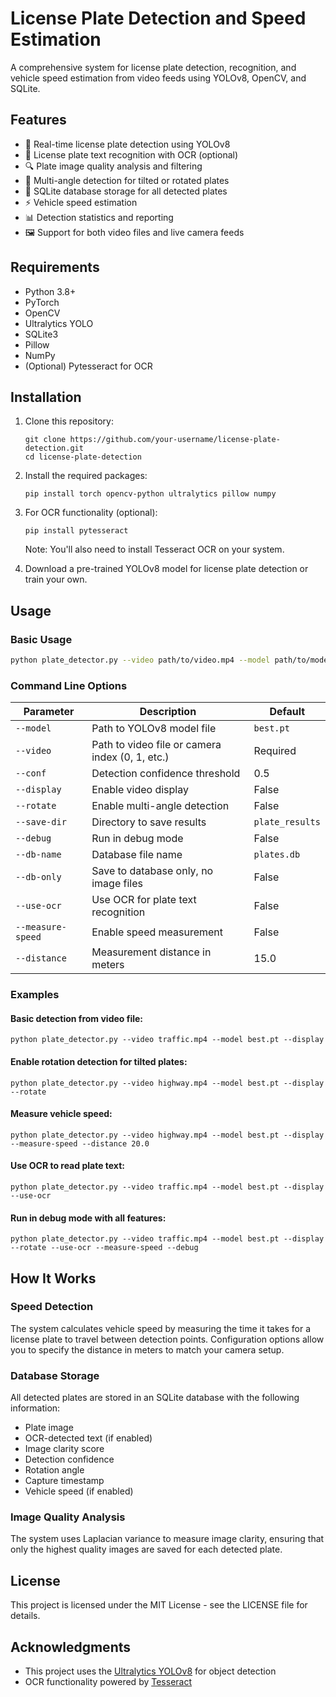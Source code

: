 # License Plate Detection and Speed Estimation

A comprehensive system for license plate detection, recognition, and vehicle speed estimation from video feeds using YOLOv8, OpenCV, and SQLite.

## Features

- 🚗 Real-time license plate detection using YOLOv8
- 📝 License plate text recognition with OCR (optional)
- 🔍 Plate image quality analysis and filtering
- 🔄 Multi-angle detection for tilted or rotated plates
- 💾 SQLite database storage for all detected plates
- ⚡ Vehicle speed estimation
- 📊 Detection statistics and reporting
- 🖼️ Support for both video files and live camera feeds

## Requirements

- Python 3.8+
- PyTorch
- OpenCV
- Ultralytics YOLO
- SQLite3
- Pillow
- NumPy
- (Optional) Pytesseract for OCR

## Installation

1. Clone this repository:
   ```
   git clone https://github.com/your-username/license-plate-detection.git
   cd license-plate-detection
   ```

2. Install the required packages:
   ```
   pip install torch opencv-python ultralytics pillow numpy
   ```

3. For OCR functionality (optional):
   ```
   pip install pytesseract
   ```
   Note: You'll also need to install Tesseract OCR on your system.

4. Download a pre-trained YOLOv8 model for license plate detection or train your own.

## Usage

### Basic Usage

```bash
python plate_detector.py --video path/to/video.mp4 --model path/to/model.pt --display
```

### Command Line Options

| Parameter | Description | Default |
|-----------|-------------|---------|
| `--model` | Path to YOLOv8 model file | `best.pt` |
| `--video` | Path to video file or camera index (0, 1, etc.) | Required |
| `--conf` | Detection confidence threshold | 0.5 |
| `--display` | Enable video display | False |
| `--rotate` | Enable multi-angle detection | False |
| `--save-dir` | Directory to save results | `plate_results` |
| `--debug` | Run in debug mode | False |
| `--db-name` | Database file name | `plates.db` |
| `--db-only` | Save to database only, no image files | False |
| `--use-ocr` | Use OCR for plate text recognition | False |
| `--measure-speed` | Enable speed measurement | False |
| `--distance` | Measurement distance in meters | 15.0 |

### Examples

#### Basic detection from video file:
```
python plate_detector.py --video traffic.mp4 --model best.pt --display
```

#### Enable rotation detection for tilted plates:
```
python plate_detector.py --video highway.mp4 --model best.pt --display --rotate
```

#### Measure vehicle speed:
```
python plate_detector.py --video highway.mp4 --model best.pt --display --measure-speed --distance 20.0
```

#### Use OCR to read plate text:
```
python plate_detector.py --video traffic.mp4 --model best.pt --display --use-ocr
```

#### Run in debug mode with all features:
```
python plate_detector.py --video traffic.mp4 --model best.pt --display --rotate --use-ocr --measure-speed --debug
```

## How It Works

### Speed Detection

The system calculates vehicle speed by measuring the time it takes for a license plate to travel between detection points. Configuration options allow you to specify the distance in meters to match your camera setup.

### Database Storage

All detected plates are stored in an SQLite database with the following information:
- Plate image
- OCR-detected text (if enabled)
- Image clarity score
- Detection confidence
- Rotation angle
- Capture timestamp
- Vehicle speed (if enabled)

### Image Quality Analysis

The system uses Laplacian variance to measure image clarity, ensuring that only the highest quality images are saved for each detected plate.


## License

This project is licensed under the MIT License - see the LICENSE file for details.

## Acknowledgments

- This project uses the [Ultralytics YOLOv8](https://github.com/ultralytics/ultralytics) for object detection
- OCR functionality powered by [Tesseract](https://github.com/tesseract-ocr/tesseract)
